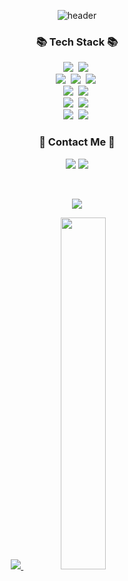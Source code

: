 <div align="center"> 

<!-- 1. header -->
![header](https://capsule-render.vercel.app/api?type=waving&color=auto&height=300&section=header&text=Welcome🐈🐈‍⬛&fontSize=60&desc=thing-zoo's%20github%20profile&descAlign=60&descAlignY=65)


<!-- 2. body -->
<h3 >📚 Tech Stack 📚</h3>
<p >
  <img src="https://img.shields.io/badge/python-3670A0?style=for-the-badge&logo=python&logoColor=ffdd54"/></a>&nbsp
  <img src="https://img.shields.io/badge/java-%23ED8B00.svg?style=for-the-badge&logo=java&logoColor=white"/></a>&nbsp
<!--   <img src="https://img.shields.io/badge/Javascript-ffb13b?style=flat-square&logo=javascript&logoColor=white"/></a>&nbsp  -->
  <br>
  <img src="https://img.shields.io/badge/Spring-6DB33F?style=for-the-badge&logo=Spring&logoColor=white"/></a>&nbsp
  <img src="https://img.shields.io/badge/SpringBoot-6DB33F?style=for-the-badge&logo=SpringBoot&logoColor=white"/></a>&nbsp
<!--   <img src="https://img.shields.io/badge/Node.js-339933?style=flat-square&logo=Node.js&logoColor=white"/></a>&nbsp -->
<!--   <img src="https://img.shields.io/badge/Express-000000?style=flat-square&logo=Express&logoColor=white"/></a>&nbsp -->
  <img src="https://img.shields.io/badge/Mysql-E6B91E?style=for-the-badge&logo=MySql&logoColor=white"/></a>&nbsp
<!--   <img src="https://img.shields.io/badge/AWS-232F3E?style=for-the-badge&logo=AmazonAWS&logoColor=white"/></a>&nbsp  -->
<!--   <img src="https://img.shields.io/badge/Docker-2496ED?style=for-the-badge&logo=Docker&logoColor=white"/></a>&nbsp  -->
<!--   <img src="https://img.shields.io/badge/Jenkins-D24939?style=for-the-badge&logo=Jenkins&logoColor=white"/></a>&nbsp  -->
  <br>
  <img src="https://img.shields.io/badge/Flutter-02569B?style=for-the-badge&logo=Flutter&logoColor=white"/></a>&nbsp
  <img src="https://img.shields.io/badge/Dart-02569B?style=for-the-badge&logo=Dart&logoColor=white"/></a>&nbsp
  <br>
  <img src="https://img.shields.io/badge/IntelliJIDEA-000000.svg?style=for-the-badge&logo=intellij-idea&logoColor=white"/></a>&nbsp
  <img src="https://img.shields.io/badge/Visual%20Studio%20Code-0078d7.svg?style=for-the-badge&logo=visual-studio-code&logoColor=white"/></a>&nbsp
  <br>
  <img src="https://img.shields.io/badge/git-%23F05033.svg?style=for-the-badge&logo=git&logoColor=white"/></a>&nbsp
  <img src="https://img.shields.io/badge/github-%23121011.svg?style=for-the-badge&logo=github&logoColor=white"/></a>&nbsp
</p>


<h3 >🌈 Contact Me 🌈</h3>
<p >
  <!--  벨로그  --> <!--   <a href="https://velog.io/@hyeinisfree"><img src="https://img.shields.io/badge/Tech%20Blog-11B48A?style=flat-square&logo=Vimeo&logoColor=white&link=https://velog.io/@hyeinisfree"/></a>&nbsp -->
  <!--  인스타  --> <!--   <a href="https://www.instagram.com/dev.dobby/"><img src="https://img.shields.io/badge/Instagram-E4405F?style=flat-square&logo=Instagram&logoColor=white&link=https://www.instagram.com/hye_inisfree/"/></a>&nbsp -->
  <!-- 이메일 --> <img src="https://img.shields.io/badge/cathy4025@gamil.com-EA4335?style=flat-square&logo=Gmail&logoColor=white"/>
  <!-- 카카오톡 --> <img src="https://img.shields.io/badge/cathy15-ffcd00.svg?style=flat-square&logo=kakaotalk&logoColor=000000"/>
</p>
<br>

<!-- 백준 티어 -->
<p>
  <a href="https://solved.ac/cathy77">
    <img src="http://mazassumnida.wtf/api/v2/generate_badge?boj=cathy77" />
  </a>
</p>

<!-- 깃허브 스탯 -->
<p>
  <a href="s">
    <img src="https://github-readme-stats.vercel.app/api?username=thing-zoo&show_icons=true&theme=radical" />
  </a>
  <a href="s">
    <img src="https://github-readme-stats.vercel.app/api/top-langs?username=thing-zoo&langs_count=14&hide=html,css,scss,Ruby,Objective-C&exclude_repo=thing-zoo.github.io&layout=compact&theme=radical" width="38%"/>
  </a>
</p>


<!-- 3. footer -->
